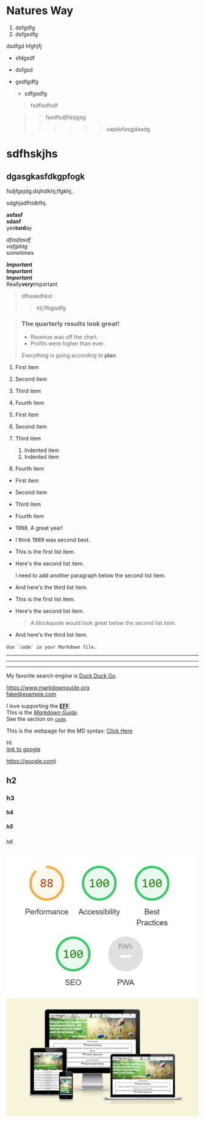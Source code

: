 # Natures Way
1. dsfgdfg
2. dsfgsdfg

dsdfgd hfghjfj

- sfdgsdf 
* dsfgsd 
+ gsdfgdfg 
    - sdfgsdfg 

    >fsdflsdfsdf  

    >>fasdfsdjflasjgsg 
    >>>>>> sapdofasgjdsadg 

sdfhskjhs 
=========
dgasgkasfdkgpfogk 
-------------------

fsdjfgsjdg;dsjhdlkhj;lfgkhj;.   

sdghjsdfhldkfhj.   

**asfasf**  
__sdasf__   
yes**turd**ay  

*dfasfasdf*  
_vafgdag_  
so*met*imes  


***Important***   
___Important___   
__*Important*__   
Really***very***important  

>dfhaskdhksl    
>    
>>klj;lfkgjsdfg   

> ### The quarterly results look great!
>
> - Revenue was off the chart.
> - Profits were higher than ever.
>
>  *Everything* is going according to **plan**.


1. First item
2. Second item
3. Third item
4. Fourth item     


1. First item
2. Second item
3. Third item
    1. Indented item
    2. Indented item
4. Fourth item


- First item
- Second item
- Third item
- Fourth item


- 1968\. A great year!
- I think 1969 was second best.   


* This is the first list item.
* Here's the second list item.

    I need to add another paragraph below the second list item.

* And here's the third list item.    


* This is the first list item.
* Here's the second list item.

    > A blockquote would look great below the second list item.

* And here's the third list item.   


``Use `code` in your Markdown file.``   
***

***
-------

My favorite search engine is [Duck Duck Go](https://duckduckgo.com "The best search engine for privacy").   

<https://www.markdownguide.org>   
<fake@example.com>    

I love supporting the **[EFF](https://eff.org)**.   
This is the *[Markdown Guide](https://www.markdownguide.org)*.   
See the section on [`code`](#code).   

This is the webpage for the MD syntax: [Click Here](https://www.markdownguide.org/basic-syntax/)  


Hi   
[link to google](https://google.com)

https://google.com)
## h2
### h3
#### h4
##### h5
###### h6

![Image](/assets/media/Lighthouse-performance.JPG)
![web page view](/assets/media/Web-page-view.JPG)


